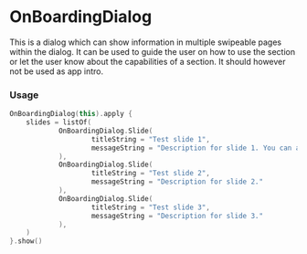 # OnBoardingDialog
This is a dialog which can show information in multiple swipeable pages within the dialog. It can be used to guide the user on how to use the section or let the user know about the capabilities of a section. It should however not be used as app intro.

### Usage
```Kotlin
OnBoardingDialog(this).apply {
    slides = listOf(
            OnBoardingDialog.Slide(
                    titleString = "Test slide 1",
                    messageString = "Description for slide 1. You can also add animation from lottiefiles here which will appear on top."
            ),
            OnBoardingDialog.Slide(
                    titleString = "Test slide 2",
                    messageString = "Description for slide 2."
            ),
            OnBoardingDialog.Slide(
                    titleString = "Test slide 3",
                    messageString = "Description for slide 3."
            ),
    )
}.show()
```
